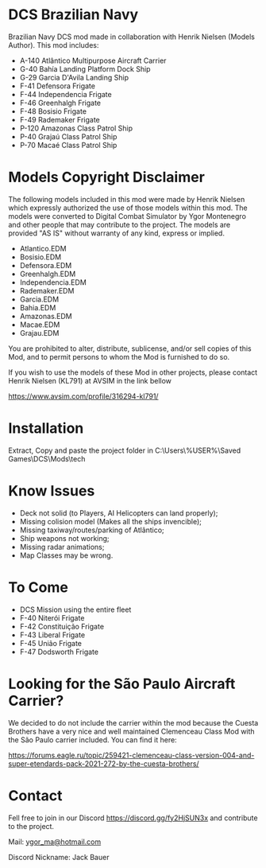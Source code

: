 # DCS Brazilian Navy
Brazilian Navy DCS mod made in collaboration with Henrik Nielsen (Models Author). This mod includes:

- A-140 Atlântico Multipurpose Aircraft Carrier 
- G-40 Bahía Landing Platform Dock Ship
- G-29 Garcia D'Avila Landing Ship
- F-41 Defensora Frigate
- F-44 Independencia Frigate
- F-46 Greenhalgh Frigate
- F-48 Bosisio Frigate
- F-49 Rademaker Frigate
- P-120 Amazonas Class Patrol Ship
- P-40 Grajaú Class Patrol Ship
- P-70 Macaé Class Patrol Ship

# Models Copyright Disclaimer
The following models included in this mod were made by Henrik Nielsen which expressly authorized the use of those models within this mod. The models were converted to Digital Combat Simulator by Ygor Montenegro and other people that may contribute to the project. The models are provided "AS IS" without warranty of any kind, express or implied.

- Atlantico.EDM
- Bosisio.EDM
- Defensora.EDM
- Greenhalgh.EDM
- Independencia.EDM
- Rademaker.EDM
- Garcia.EDM
- Bahia.EDM
- Amazonas.EDM
- Macae.EDM
- Grajau.EDM

You are prohibited to alter, distribute, sublicense, and/or sell copies of this Mod, and to permit persons to whom the Mod is furnished to do so.

If you wish to use the models of these Mod in other projects, please contact Henrik Nielsen (KL791) at AVSIM in the link bellow

https://www.avsim.com/profile/316294-kl791/

# Installation
Extract, Copy and paste the project folder in C:\Users\\%USER%\Saved Games\DCS\Mods\tech

# Know Issues
- Deck not solid (to Players, AI Helicopters can land properly);
- Missing colision model (Makes all the ships invencible);
- Missing taxiway/routes/parking of Atlântico;
- Ship weapons not working;
- Missing radar animations;
- Map Classes may be wrong.

# To Come
- DCS Mission using the entire fleet
- F-40 Niterói Frigate
- F-42 Constituição Frigate
- F-43 Liberal Frigate
- F-45 União Frigate
- F-47 Dodsworth Frigate

# Looking for the São Paulo Aircraft Carrier?
We decided to do not include the carrier within the mod because the Cuesta Brothers have a very nice and well maintained Clemenceau Class Mod with the São Paulo carrier included. You can find it here:

https://forums.eagle.ru/topic/259421-clemenceau-class-version-004-and-super-etendards-pack-2021-272-by-the-cuesta-brothers/

# Contact
Fell free to join in our Discord https://discord.gg/fy2HjSUN3x and contribute to the project.

Mail: ygor_ma@hotmail.com

Discord Nickname: Jack Bauer
